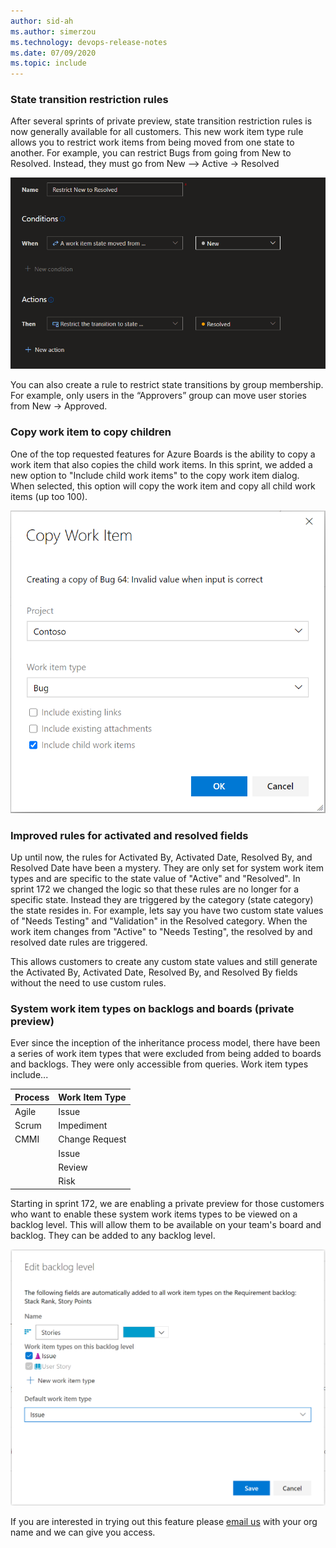 ```yaml
---
author: sid-ah
ms.author: simerzou
ms.technology: devops-release-notes
ms.date: 07/09/2020
ms.topic: include
---
```


### State transition restriction rules

After several sprints of private preview, state transition restriction rules is now generally available for all customers. This new work item type rule allows you to restrict work items from being moved from one state to another. For example, you can restrict Bugs from going from New to Resolved. Instead, they must go from New –> Active -> Resolved

![Image state restriction rules](../../media/172-boards-3-0.png)

You can also create a rule to restrict state transitions by group membership. For example, only users in the “Approvers” group can move user stories from New -> Approved.

### Copy work item to copy children

One of the top requested features for Azure Boards is the ability to copy a work item that also copies the child work items. In this sprint, we added a new option to &quot;Include child work items&quot; to the copy work item dialog. When selected, this option will copy the work item and copy all child work items (up too 100).

![img](../../media/172-boards-2-0.png)

### Improved rules for activated and resolved fields

Up until now, the rules for Activated By, Activated Date, Resolved By, and Resolved Date have been a mystery. They are only set for system work item types and are specific to the state value of "Active" and "Resolved". In sprint 172 we changed the logic so that these rules are no longer for a specific state. Instead they are triggered by the category (state category) the state resides in. For example, lets say you have two custom state values of "Needs Testing" and "Validation" in the Resolved category. When the work item changes from "Active" to "Needs Testing", the resolved by and resolved date rules are triggered.

This allows customers to create any custom state values and still generate the Activated By, Activated Date, Resolved By, and Resolved By fields without the need to use custom rules.
    
### System work item types on backlogs and boards (private preview)

Ever since the inception of the inheritance process model, there have been a series of work item types that were excluded from being added to boards and backlogs. They were only accessible from queries. Work item types include...

| Process         | Work Item Type  | 
| :------------- | :------------------| 
| Agile             | Issue |
| Scrum           | Impediment |
| CMMI           | Change Request |
|                      | Issue |
|                      | Review |
|                      | Risk | 

Starting in sprint 172, we are enabling a private preview for those customers who want to enable these system work items types to be viewed on a backlog level. This will allow them to be available on your team's board and backlog. They can be added to any backlog level.

![img](../../media/172-boards-1-0.png)

If you are interested in trying out this feature please <a href="mailto: dahellem@microsoft.com">email us</a> with your org name and we can give you access.
